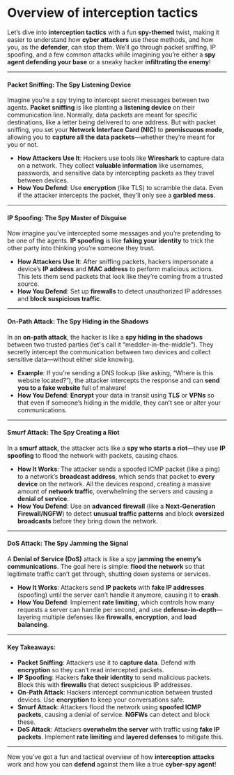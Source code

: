 # Overview of interception tactics

Let’s dive into **interception tactics** with a fun **spy-themed** twist, making it easier to understand how **cyber attackers** use these methods, and how you, as the **defender**, can stop them. We’ll go through packet sniffing, IP spoofing, and a few common attacks while imagining you’re either a **spy agent defending your base** or a sneaky hacker **infiltrating the enemy**!

***

#### **Packet Sniffing: The Spy Listening Device**

Imagine you’re a spy trying to intercept secret messages between two agents. **Packet sniffing** is like planting a **listening device** on their communication line. Normally, data packets are meant for specific destinations, like a letter being delivered to one address. But with packet sniffing, you set your **Network Interface Card (NIC)** to **promiscuous mode**, allowing you to **capture all the data packets**—whether they’re meant for you or not.

* **How Attackers Use It**: Hackers use tools like **Wireshark** to capture data on a network. They collect **valuable information** like usernames, passwords, and sensitive data by intercepting packets as they travel between devices.
* **How You Defend**: Use **encryption** (like TLS) to scramble the data. Even if the attacker intercepts the packet, they’ll only see a **garbled mess**.

***

#### **IP Spoofing: The Spy Master of Disguise**

Now imagine you’ve intercepted some messages and you’re pretending to be one of the agents. **IP spoofing** is like **faking your identity** to trick the other party into thinking you’re someone they trust.

* **How Attackers Use It**: After sniffing packets, hackers impersonate a device’s **IP address** and **MAC address** to perform malicious actions. This lets them send packets that look like they’re coming from a trusted source.
* **How You Defend**: Set up **firewalls** to detect unauthorized IP addresses and **block suspicious traffic**.

***

#### **On-Path Attack: The Spy Hiding in the Shadows**

In an **on-path attack**, the hacker is like a **spy hiding in the shadows** between two trusted parties (let's call it “meddler-in-the-middle”). They secretly intercept the communication between two devices and collect sensitive data—without either side knowing.

* **Example**: If you’re sending a DNS lookup (like asking, “Where is this website located?”), the attacker intercepts the response and can **send you to a fake website** full of malware!
* **How You Defend**: **Encrypt** your data in transit using **TLS** or **VPNs** so that even if someone’s hiding in the middle, they can’t see or alter your communications.

***

#### **Smurf Attack: The Spy Creating a Riot**

In a **smurf attack**, the attacker acts like a **spy who starts a riot**—they use **IP spoofing** to flood the network with packets, causing chaos.

* **How It Works**: The attacker sends a spoofed ICMP packet (like a ping) to a network’s **broadcast address**, which sends that packet to **every device** on the network. All the devices respond, creating a massive amount of **network traffic**, overwhelming the servers and causing a **denial of service**.
* **How You Defend**: Use an **advanced firewall** (like a **Next-Generation Firewall/NGFW**) to detect **unusual traffic patterns** and block **oversized broadcasts** before they bring down the network.

***

#### **DoS Attack: The Spy Jamming the Signal**

A **Denial of Service (DoS)** attack is like a spy **jamming the enemy’s communications**. The goal here is simple: **flood the network** so that legitimate traffic can’t get through, shutting down systems or services.

* **How It Works**: Attackers send **IP packets** with **fake IP addresses** (spoofing) until the server can’t handle it anymore, causing it to **crash**.
* **How You Defend**: Implement **rate limiting**, which controls how many requests a server can handle per second, and use **defense-in-depth**—layering multiple defenses like **firewalls**, **encryption**, and **load balancing**.

***

#### **Key Takeaways:**

* **Packet Sniffing**: Attackers use it to **capture data**. Defend with **encryption** so they can’t read intercepted packets.
* **IP Spoofing**: Hackers **fake their identity** to send malicious packets. Block this with **firewalls** that detect suspicious IP addresses.
* **On-Path Attack**: Hackers intercept communication between trusted devices. Use **encryption** to keep your conversations safe.
* **Smurf Attack**: Attackers flood the network using **spoofed ICMP packets**, causing a denial of service. **NGFWs** can detect and block these.
* **DoS Attack**: Attackers **overwhelm the server** with traffic using **fake IP packets**. Implement **rate limiting** and **layered defenses** to mitigate this.

***

Now you’ve got a fun and tactical overview of how **interception attacks** work and how you can **defend** against them like a true **cyber-spy agent**!
